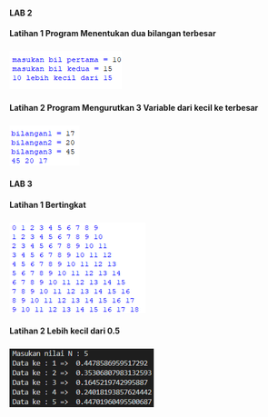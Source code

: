 #### LAB 2

#### Latihan 1 Program Menentukan dua bilangan terbesar
### ![gambar1](gambar/gambar1.png)

#### Latihan 2 Program Mengurutkan 3 Variable dari kecil ke terbesar
### ![gambar1](gambar/gambar2.png)

#### LAB 3

#### Latihan 1 Bertingkat
### ![gambar1](gambar/gambar3.png)

#### Latihan 2 Lebih kecil dari 0.5
### ![gambar1](gambar/gambar4.png)
